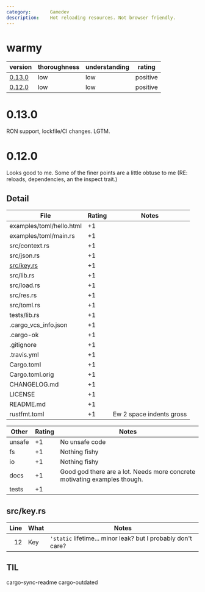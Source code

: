 ```yaml
---
category:       Gamedev
description:    Hot reloading resources. Not browser friendly.
---
```


# warmy

| version | thoroughness | understanding | rating |
| ------- | ------------ | ------------- | ------ |
| [0.13.0](#0.13.0) | low | low | positive
| [0.12.0](#0.12.0) | low | low | positive

# 0.13.0

RON support, lockfile/CI changes.  LGTM.

# 0.12.0

Looks good to me.  Some of the finer points are a little obtuse to me (RE: reloads, dependencies, an the inspect trait.)

Detail
------

| File                                          | Rating | Notes |
| --------------------------------------------- | ------ | ----- |
| examples/toml/hello.html                      | +1    | |
| examples/toml/main.rs                         | +1    | |
| src/context.rs                                | +1    | |
| src/json.rs                                   | +1    | |
| [src/key.rs](src/key.rs)                      | +1    | |
| src/lib.rs                                    | +1    | |
| src/load.rs                                   | +1    | |
| src/res.rs                                    | +1    | |
| src/toml.rs                                   | +1    | |
| tests/lib.rs                                  | +1    | |
| .cargo_vcs_info.json                          | +1    | |
| .cargo-ok                                     | +1    | |
| .gitignore                                    | +1    | |
| .travis.yml                                   | +1    | |
| Cargo.toml                                    | +1    | |
| Cargo.toml.orig                               | +1    | |
| CHANGELOG.md                                  | +1    | |
| LICENSE                                       | +1    | |
| README.md                                     | +1    | |
| rustfmt.toml                                  | +1    | Ew 2 space indents gross

| Other     | Rating | Notes |
| --------- | ------ | ----- |
| unsafe    | +1    | No unsafe code
| fs        | +1    | Nothing fishy
| io        | +1    | Nothing fishy
| docs      | +1    | Good god there are a lot.  Needs more concrete motivating examples though.
| tests     | +1    | |

src/key.rs
----------
| Line  | What  | Notes |
| -----:| ----- | ----- |
| 12    | Key   | `'static` lifetime... minor leak? but I probably don't care?

TIL
---
cargo-sync-readme
cargo-outdated
